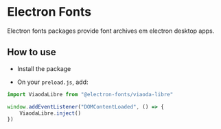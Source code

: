 # Electron Fonts

Electron fonts packages provide font archives em electron desktop apps.

## How to use

* Install the package

* On your `preload.js`, add:

```ts
import ViaodaLibre from "@electron-fonts/viaoda-libre"

window.addEventListener("DOMContentLoaded", () => {
    ViaodaLibre.inject()
})
```